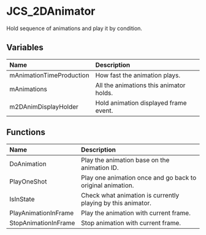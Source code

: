 # JCS_2DAnimator

Hold sequence of animations and play it by condition.

## Variables

| Name                     | Description                             |
|:-------------------------|:----------------------------------------|
| mAnimationTimeProduction | How fast the animation plays.           |
| mAnimations              | All the animations this animator holds. |
| m2DAnimDisplayHolder     | Hold animation displayed frame event.   |

## Functions

| Name                 | Description                                                 |
|:---------------------|:------------------------------------------------------------|
| DoAnimation          | Play the animation base on the animation ID.                |
| PlayOneShot          | Play one animation once and go back to original animation.  |
| IsInState            | Check what animation is currently playing by this animator. |
| PlayAnimationInFrame | Play the animation with current frame.                      |
| StopAnimationInFrame | Stop animation with current frame.                          |
